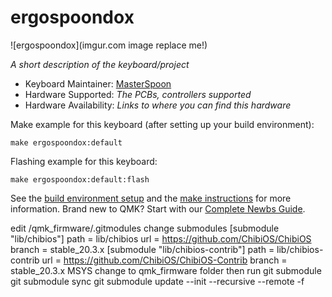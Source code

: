 # ergospoondox

![ergospoondox](imgur.com image replace me!)

*A short description of the keyboard/project*

* Keyboard Maintainer: [MasterSpoon](https://github.com/MasterSpoon)
* Hardware Supported: *The PCBs, controllers supported*
* Hardware Availability: *Links to where you can find this hardware*

Make example for this keyboard (after setting up your build environment):

    make ergospoondox:default

Flashing example for this keyboard:

    make ergospoondox:default:flash

See the [build environment setup](https://docs.qmk.fm/#/getting_started_build_tools) and the [make instructions](https://docs.qmk.fm/#/getting_started_make_guide) for more information. Brand new to QMK? Start with our [Complete Newbs Guide](https://docs.qmk.fm/#/newbs).

edit /qmk_firmware/.gitmodules
change submodules
[submodule "lib/chibios"]
	path = lib/chibios
	url = https://github.com/ChibiOS/ChibiOS
	branch = stable_20.3.x
[submodule "lib/chibios-contrib"]
	path = lib/chibios-contrib
	url = https://github.com/ChibiOS/ChibiOS-Contrib
	branch = stable_20.3.x
MSYS change to qmk_firmware folder 
then run
git submodule
git submodule sync
git submodule update --init --recursive --remote -f
